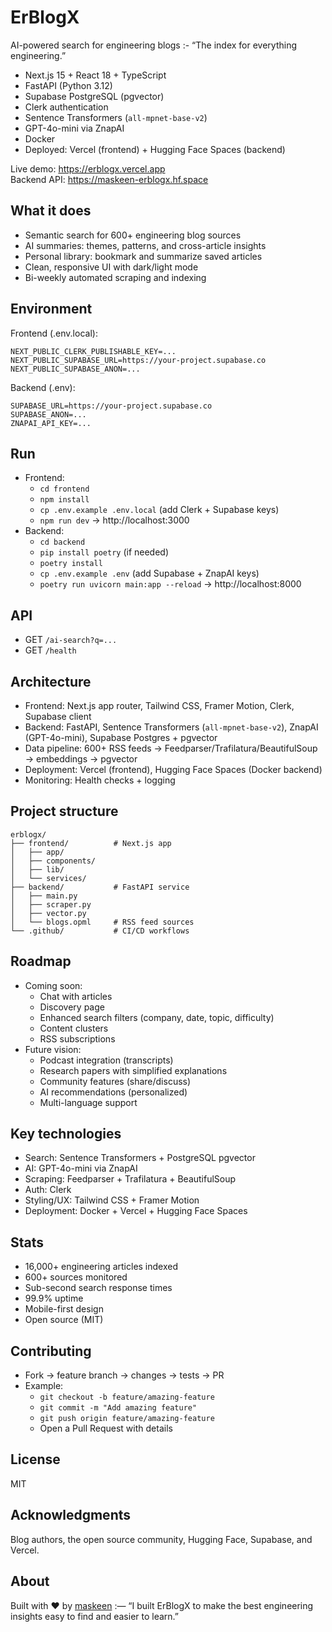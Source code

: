 # ErBlogX

AI-powered search for engineering blogs :- “The index for everything engineering.”

- Next.js 15 + React 18 + TypeScript
- FastAPI (Python 3.12)
- Supabase PostgreSQL (pgvector)
- Clerk authentication
- Sentence Transformers (`all-mpnet-base-v2`)
- GPT-4o-mini via ZnapAI
- Docker
- Deployed: Vercel (frontend) + Hugging Face Spaces (backend)

Live demo: https://erblogx.vercel.app  
Backend API: https://maskeen-erblogx.hf.space

## What it does
- Semantic search for 600+ engineering blog sources
- AI summaries: themes, patterns, and cross-article insights
- Personal library: bookmark and summarize saved articles
- Clean, responsive UI with dark/light mode
- Bi-weekly automated scraping and indexing

## Environment

Frontend (.env.local):
```
NEXT_PUBLIC_CLERK_PUBLISHABLE_KEY=...
NEXT_PUBLIC_SUPABASE_URL=https://your-project.supabase.co
NEXT_PUBLIC_SUPABASE_ANON=...
```

Backend (.env):
```
SUPABASE_URL=https://your-project.supabase.co
SUPABASE_ANON=...
ZNAPAI_API_KEY=...
```

## Run
- Frontend:
  - `cd frontend`
  - `npm install`
  - `cp .env.example .env.local` (add Clerk + Supabase keys)
  - `npm run dev` → http://localhost:3000
- Backend:
  - `cd backend`
  - `pip install poetry` (if needed)
  - `poetry install`
  - `cp .env.example .env` (add Supabase + ZnapAI keys)
  - `poetry run uvicorn main:app --reload` → http://localhost:8000

## API
- GET `/ai-search?q=...`
- GET `/health`

## Architecture
- Frontend: Next.js app router, Tailwind CSS, Framer Motion, Clerk, Supabase client
- Backend: FastAPI, Sentence Transformers (`all-mpnet-base-v2`), ZnapAI (GPT-4o-mini), Supabase Postgres + pgvector
- Data pipeline: 600+ RSS feeds → Feedparser/Trafilatura/BeautifulSoup → embeddings → pgvector
- Deployment: Vercel (frontend), Hugging Face Spaces (Docker backend)
- Monitoring: Health checks + logging

## Project structure
```
erblogx/
├── frontend/          # Next.js app
│   ├── app/
│   ├── components/
│   ├── lib/
│   └── services/
├── backend/           # FastAPI service
│   ├── main.py
│   ├── scraper.py
│   ├── vector.py
│   └── blogs.opml     # RSS feed sources
└── .github/           # CI/CD workflows
```

## Roadmap
- Coming soon:
  - Chat with articles
  - Discovery page
  - Enhanced search filters (company, date, topic, difficulty)
  - Content clusters
  - RSS subscriptions
- Future vision:
  - Podcast integration (transcripts)
  - Research papers with simplified explanations
  - Community features (share/discuss)
  - AI recommendations (personalized)
  - Multi-language support

## Key technologies
- Search: Sentence Transformers + PostgreSQL pgvector
- AI: GPT-4o-mini via ZnapAI
- Scraping: Feedparser + Trafilatura + BeautifulSoup
- Auth: Clerk
- Styling/UX: Tailwind CSS + Framer Motion
- Deployment: Docker + Vercel + Hugging Face Spaces

## Stats
- 16,000+ engineering articles indexed
- 600+ sources monitored
- Sub-second search response times
- 99.9% uptime
- Mobile-first design
- Open source (MIT)

## Contributing
- Fork → feature branch → changes → tests → PR
- Example:
  - `git checkout -b feature/amazing-feature`
  - `git commit -m "Add amazing feature"`
  - `git push origin feature/amazing-feature`
  - Open a Pull Request with details

## License
MIT

## Acknowledgments
Blog authors, the open source community, Hugging Face, Supabase, and Vercel.

## About
Built with ❤️ by [maskeen](https://github.com/mxskeen) :— “I built ErBlogX to make the best engineering insights easy to find and easier to learn.”
